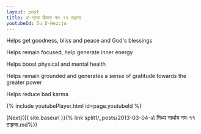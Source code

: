 ```yaml
---
layout: post
title: ॐ नृत्या प्रियाय नमः ११ टाइम्स
youtubeId: 5u_D-Hezcjo
---
```

 
 
Helps get goodness, bliss and peace and God's blessings
 
Helps remain focused, help generate inner energy 
 
Helps boost physical and mental health 
 
Helps remain grounded and generates a sense of gratitude towards the greater power 
 
Helps reduce bad karma
 
 
 
 


{% include youtubePlayer.html id=page.youtubeId %}
 
[Next]({{ site.baseurl }}{% link  split1/_posts/2013-03-04-ॐ निथ्य नार्थाय नमः ११ टाइम्स.md%})
 
